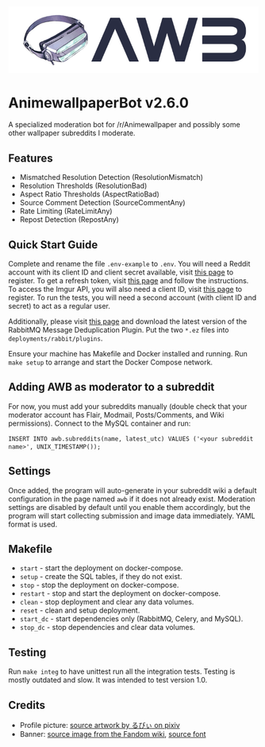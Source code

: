 ![](https://raw.githubusercontent.com/LZ58840/AnimewallpaperBot/main/banner.png)
# AnimewallpaperBot v2.6.0
A specialized moderation bot for /r/Animewallpaper and possibly some other wallpaper subreddits I moderate.

## Features
- Mismatched Resolution Detection (ResolutionMismatch)
- Resolution Thresholds (ResolutionBad)
- Aspect Ratio Thresholds (AspectRatioBad)
- Source Comment Detection (SourceCommentAny)
- Rate Limiting (RateLimitAny)
- Repost Detection (RepostAny)

## Quick Start Guide
Complete and rename the file `.env-example` to `.env`. You will need a Reddit account with its client ID and client secret available, visit [this page](https://www.reddit.com/prefs/apps/) to register. To get a refresh token, visit [this page](https://asyncpraw.readthedocs.io/en/stable/tutorials/refresh_token.html#refresh-token) and follow the instructions. To access the Imgur API, you will also need a client ID, visit [this page](https://apidocs.imgur.com/) to register. To run the tests, you will need a second account (with client ID and secret) to act as a regular user.

Additionally, please visit [this page](https://github.com/noxdafox/rabbitmq-message-deduplication) and download the latest version of the RabbitMQ Message Deduplication Plugin. Put the two `*.ez` files into `deployments/rabbit/plugins`.

Ensure your machine has Makefile and Docker installed and running. Run `make setup` to arrange and start the Docker Compose network.

## Adding AWB as moderator to a subreddit
For now, you must add your subreddits manually (double check that your moderator account has Flair, Modmail, Posts/Comments, and Wiki permissions). Connect to the MySQL container and run:
```mysql
INSERT INTO awb.subreddits(name, latest_utc) VALUES ('<your subreddit name>', UNIX_TIMESTAMP());
```

## Settings
Once added, the program will auto-generate in your subreddit wiki a default configuration in the page named `awb` if it does not already exist. Moderation settings are disabled by default until you enable them accordingly, but the program will start collecting submission and image data immediately. YAML format is used.


## Makefile
- `start` - start the deployment on docker-compose.
- `setup` - create the SQL tables, if they do not exist.
- `stop` - stop the deployment on docker-compose.
- `restart` - stop and start the deployment on docker-compose.
- `clean` - stop deployment and clear any data volumes.
- `reset` - clean and setup deployment.
- `start_dc` - start dependencies only (RabbitMQ, Celery, and MySQL).
- `stop_dc` - stop dependencies and clear data volumes.

## Testing
Run `make integ` to have unittest run all the integration tests. Testing is mostly outdated and slow. It was intended to test version 1.0.

## Credits
- Profile picture: [source artwork by るびぃ on pixiv](https://www.pixiv.net/en/artworks/33861959)
- Banner: [source image from the Fandom wiki](https://toarumajutsunoindex.fandom.com/wiki/Electron_(NV)_Goggles?file=Goggles.PNG), [source font](https://www.dafont.com/elementalend.font)